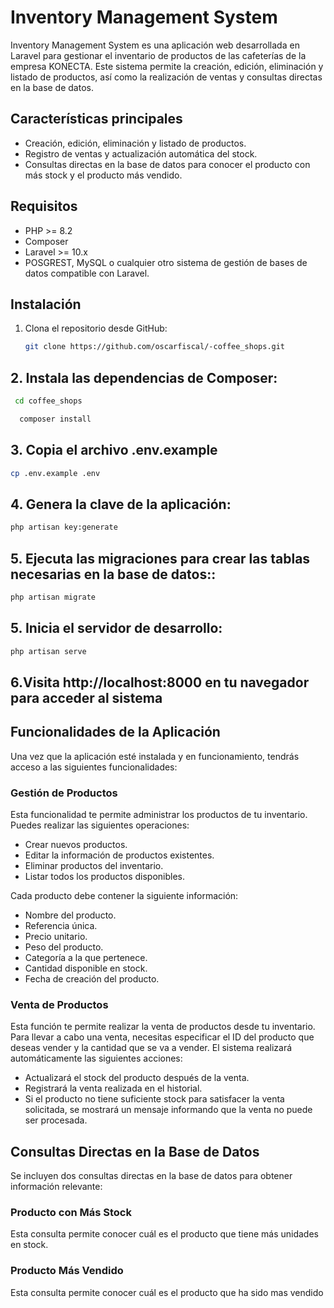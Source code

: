 # Inventory Management System
 Inventory Management System es una aplicación web desarrollada en Laravel para gestionar el inventario de productos de las cafeterías de la empresa KONECTA. Este sistema permite la creación, edición, eliminación y listado de productos, así como la realización de ventas y consultas directas en la base de datos.

## Características principales

- Creación, edición, eliminación y listado de productos.
- Registro de ventas y actualización automática del stock.
- Consultas directas en la base de datos para conocer el producto con más stock y el producto más vendido.

## Requisitos

- PHP >= 8.2
- Composer
- Laravel >= 10.x
- POSGREST, MySQL o cualquier otro sistema de gestión de bases de datos compatible con Laravel.

## Instalación

1. Clona el repositorio desde GitHub:

   ```bash
   git clone https://github.com/oscarfiscal/-coffee_shops.git

## 2. Instala las dependencias de Composer:
 ```bash
  cd coffee_shops
```
```bash
  composer install
```

## 3. Copia el archivo .env.example
```bash
cp .env.example .env
```

## 4. Genera la clave de la aplicación:
```bash
php artisan key:generate
```
## 5. Ejecuta las migraciones para crear las tablas necesarias en la base de datos::
```bash
php artisan migrate
```
## 5. Inicia el servidor de desarrollo:
```bash
php artisan serve
```
## 6.Visita http://localhost:8000 en tu navegador para acceder al sistema

## Funcionalidades de la Aplicación

Una vez que la aplicación esté instalada y en funcionamiento, tendrás acceso a las siguientes funcionalidades:

### Gestión de Productos

Esta funcionalidad te permite administrar los productos de tu inventario. Puedes realizar las siguientes operaciones:

- Crear nuevos productos.
- Editar la información de productos existentes.
- Eliminar productos del inventario.
- Listar todos los productos disponibles.

Cada producto debe contener la siguiente información:

- Nombre del producto.
- Referencia única.
- Precio unitario.
- Peso del producto.
- Categoría a la que pertenece.
- Cantidad disponible en stock.
- Fecha de creación del producto.

### Venta de Productos

Esta función te permite realizar la venta de productos desde tu inventario. Para llevar a cabo una venta, necesitas especificar el ID del producto que deseas vender y la cantidad que se va a vender. El sistema realizará automáticamente las siguientes acciones:

- Actualizará el stock del producto después de la venta.
- Registrará la venta realizada en el historial.
- Si el producto no tiene suficiente stock para satisfacer la venta solicitada, se mostrará un mensaje informando que la venta no puede ser procesada.

## Consultas Directas en la Base de Datos

Se incluyen dos consultas directas en la base de datos para obtener información relevante:

### Producto con Más Stock

Esta consulta permite conocer cuál es el producto que tiene más unidades en stock. 

### Producto Más Vendido

Esta consulta permite conocer cuál es el producto que ha sido mas vendido






    

